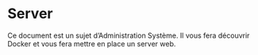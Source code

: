# Server
Ce document est un sujet d’Administration Système. Il vous fera découvrir Docker et vous fera mettre en place un server web.
